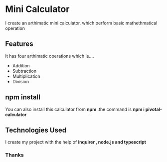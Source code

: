 <h1>Mini Calculator</h1>
<p>I create an arthimatic mini calculator. which perform basic mathethmatical  operation  </p>
<h2>Features</h2>
<p>It has four arthimatic operations which is....</p>
<ul>
 <li>Addition</li>
 <li>Subtraction</li>
 <li>Multiplication</li>
 <li>Division</li>
</ul>
<h2> npm install </h2>
<p> You can also install this calculator from <b>npm</b> .the command is <b>npm i pivotal-calculator</b> </p>
<h2>Technologies Used</h2>
<p> I create my project with the help of <b>inquirer , node.js and typescript</b></p>

<h3>Thanks</h3>
